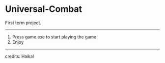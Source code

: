 # Universal-Combat
First term project.

-----------------------------------------------

1. Press game.exe to start playing the game
2. Enjoy

-----------------------------------------------

credits: Haikal
